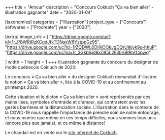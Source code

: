 +++
title = "Amour"
description = "Concours Cokluch \"Ça va bien aller\" - illustration gagnante"
date = "2020-01-04"

[taxonomies]
categories = ["Illustration"]
project_type = ["Concours"]
softwares = ["Procreate"]
year = ["2020"]

[extra]
image_urls = [
    "https://drive.google.com/uc?id=1r_P8WRtRzKCqdJfkTDNaxW6YztppGz95",
    "https://drive.google.com/uc?id=1rZQDWL0DIiKOOkJgDQrUtkjyk9u-hhuP",
    "https://drive.google.com/uc?id=1r_3Gkblsjd9xD85L2EiI0r6RRo114pwg",

]
width = 1
height = 1
+++
Illustration gagnante du concours du designer de mode québecois Cokluch de 2020.

Le concours « Ça va bien aller » du designer Cokluch demandait d'illustrer la notion « Ça va bien aller », liée à la COVID-19 et au confinement au printemps 2020.

Cette situation et le dicton « Ça va bien aller » sont représentés par ces mains liées, symboles d'entraide et d'amour, qui contrastent avec les gestes barrières et la distanciation sociale. L'illustration dans le contexte de la COVID-19 nous rappelle l'importance de prendre soin de notre entourage, et nous montre que même en ces temps difficiles, nous sommes tous unis (encore plus que jamais), et ce même à distance!

Le chandail est en vente sur le [site internet de Cokluch](https://cokluch.com/products/haut-exclusif-amour-cavabienaller-peche?_pos=1&_sid=54913159e&_ss=r&variant=39405653852202).